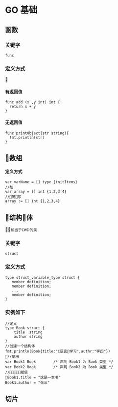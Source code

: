 # GO 基础

## 函数

### 关键字 
 
`func`

### 定义方式

#### 有返回值

```golang
func add (x ,y int) int {
  return x + y
}

```


#### 无返回值

```golang
func printObject(str string){
  fmt.println(str)
}
```

## 数组

#### 定义方式

```golang
var varName = [] type {initItems}
//如
var array = [] int {1,2,3,4}
//简写
array := [] int {1,2,3,4}
```

## 结构体
`相当于C#中的类`

### 关键字
`struct`

### 定义方式
```golang
type struct_variable_type struct {
   member definition;
   member definition;
   ...
   member definition;
}
```

### 实例如下
```golang
//定义
type Book struct {
	title  string
	author string
}
//创建一个结构体
fmt.println(Book{title:"C语言学习",authr:"李四"})
//使用
var Book1 Book        /* 声明 Book1 为 Book 类型 */
var Book2 Book        /* 声明 Book2 为 Book 类型 */
//赋值
Book1.title = "这是一本书"
Book1.author = "张三"

```

## 切片

